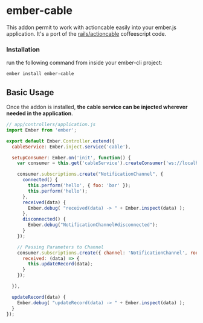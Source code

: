# ember-cable

This addon permit to work with actioncable easily into your ember.js application.
It's a port of the [rails/actioncable](https://github.com/rails/rails/tree/master/actioncable) coffeescript code.

### Installation
run the following command from inside your ember-cli project:

    ember install ember-cable

## Basic Usage

Once the addon is installed, __the cable service can be injected wherever
needed in the application__.

```js
// app/controllers/application.js
import Ember from 'ember';

export default Ember.Controller.extend({
  cableService: Ember.inject.service('cable'),

  setupConsumer: Ember.on('init', function() {
    var consumer = this.get('cableService').createConsumer('ws://localhost:4200/cable');

    consumer.subscriptions.create("NotificationChannel", {
      connected() {
        this.perform('hello', { foo: 'bar' });
        this.perform('hello');
      },
      received(data) {
        Ember.debug( "received(data) -> " + Ember.inspect(data) );
      },
      disconnected() {
        Ember.debug("NotificationChannel#disconnected");
      }
    });

    // Passing Parameters to Channel
    consumer.subscriptions.create({ channel: 'NotificationChannel', room: 'Best Room' }, {
      received: (data) => {
        this.updateRecord(data);
      }
    });

  }),

  updateRecord(data) {
    Ember.debug( "updateRecord(data) -> " + Ember.inspect(data) );
  }
});

```
